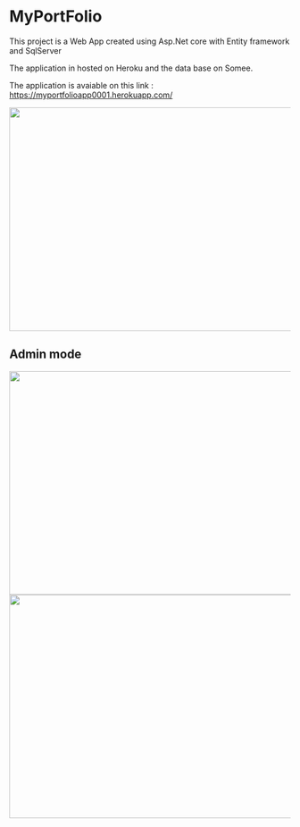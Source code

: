 # MyPortFolio

This project is a Web App created using Asp.Net core with Entity framework and SqlServer

The application in hosted on Heroku and the data base on Somee.

The application is avaiable on this link : https://myportfolioapp0001.herokuapp.com/

<img src="https://user-images.githubusercontent.com/96794946/189964793-863b491c-8150-456c-b3aa-b928195e938f.png" width="700" height="400">

## Admin mode

<img src="https://user-images.githubusercontent.com/96794946/195596774-1977bca3-ead4-42d7-933e-cd7ba9b63bda.png" width="700" height="400">
<img src="https://user-images.githubusercontent.com/96794946/195596992-6652fbb0-01b7-480a-bfde-332e1c367a61.png" width="700" height="400">
